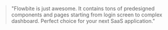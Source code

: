 <Blockquote alignment="right" size="xl">
    "Flowbite is just awesome. It contains tons of predesigned components and pages starting from login screen to complex dashboard. Perfect choice for your next SaaS application."
</Blockquote>
